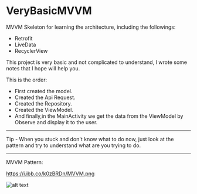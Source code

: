 # VeryBasicMVVM
MVVM Skeleton for learning the architecture, including the followings:

- Retrofit
- LiveData
- RecyclerView

This project is very basic and not complicated to understand, I wrote some notes that I hope will help you.

This is the order:
- First created the model.
- Created the Api Request.
- Created the Repository.
- Created the ViewModel.
- And finally,in the MainActivity we get the data from the ViewModel by Observe and display it to the user.


********
Tip - When you stuck and don't know what to do now, just look at the pattern and try to understand what are you trying to do.
********

MVVM Pattern:

https://i.ibb.co/k0zBRDn/MVVM.png

![alt text](https://i.ibb.co/k0zBRDn/MVVM.png)
